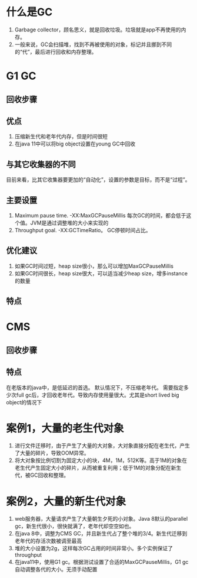 # 什么是GC
1. Garbage collector，顾名思义，就是回收垃圾。垃圾就是app不再使用的内存。
2. 一般来说，GC会扫描堆，找到不再被使用的对象，标记并且挪到不同的“代”，最后进行回收和内存整理。

# G1 GC
## 回收步骤

## 优点
1. 压缩新生代和老年代内存，但是时间很短
2. 在java 11中可以将big object设置在young GC中回收

## 与其它收集器的不同
目前来看，比其它收集器要更加的“自动化”，设置的参数是目标，而不是“过程”。

## 主要设置
1. Maximum pause time.  -XX:MaxGCPauseMillis 每次GC的时间，都会低于这个值。JVM是通过调整堆的大小来实现的
2. Throughput goal. -XX:GCTimeRatio。 GC停顿时间占比。

## 优化建议
1. 如果GC时间过短，heap size很小，那么可以增加MaxGCPauseMillis 
2. 如果GC时间很长，heap size很大，可以适当减少heap size，增多instance的数量

## 特点

# CMS
## 回收步骤

## 特点
在老版本的java中，是低延迟的首选。
默认情况下，不压缩老年代。
需要指定多少次full gc后，才回收老年代。导致内存使用量很大。尤其是short lived big object的情况下

# 案例1，大量的老生代对象
1. 进行文件迁移时，由于产生了大量的大对象，大对象直接分配在老生代，产生了大量的碎片，导致OOM异常。
2. 将大对象按比例切割为固定大小的块，4M，1M，512K等。高于1M的对象在老生代产生固定大小的碎片，从而被重复利用；低于1M的对象分配在新生代，被GC回收和整理。

# 案例2，大量的新生代对象
1. web服务器，大量请求产生了大量朝生夕死的小对象。Java 8默认的parallel gc，新生代很小，很快就满了，老年代却空空如也。
2. 在java 8中，调整为CMS GC，并且新生代占了整个堆的3/4。新生代迁移到老年代的存活次数被调至最高
3. 堆的大小设置为2g，这样每次GC占用的时间非常小。多个实例保证了throughput
4. 在java11中，使用G1 gc。根据测试设置了合适的MaxGCPauseMillis，G1 gc自动调整各代的大小。无须手动配置
